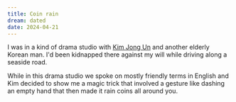 ```yaml
---
title: Coin rain
dream: dated
date: 2024-04-21
---
```


I was in a kind of drama studio with [Kim Jong Un](https://en.wikipedia.org/wiki/Kim_Jong_Un) and another elderly Korean man. I'd been kidnapped there against my will while driving along a seaside road.

While in this drama studio we spoke on mostly friendly terms in English and Kim decided to show me a magic trick that involved a gesture like dashing an empty hand that then made it rain coins all around you.
